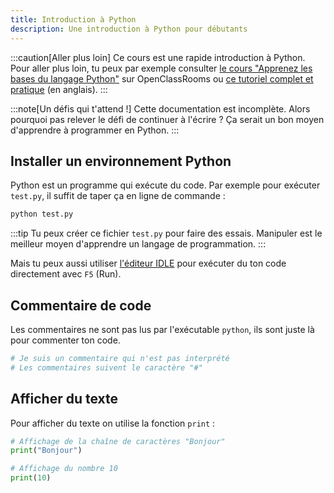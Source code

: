 ```yaml
---
title: Introduction à Python
description: Une introduction à Python pour débutants
---
```


:::caution[Aller plus loin]
Ce cours est une rapide introduction à Python. Pour aller plus loin, tu peux par exemple consulter [le cours "Apprenez les bases du langage Python"](https://openclassrooms.com/fr/courses/7168871-apprenez-les-bases-du-langage-python) sur OpenClassRooms ou [ce tutoriel complet et pratique](https://www.w3schools.com/python/default.asp) (en anglais).
:::

:::note[Un défis qui t'attend !]
Cette documentation est incomplète. Alors pourquoi pas relever le défi de continuer à l'écrire ? Ça serait un bon moyen d'apprendre à programmer en Python.
:::

## Installer un environnement Python

Python est un programme qui exécute du code. Par exemple pour exécuter `test.py`, il suffit de taper ça en ligne de commande :

```sh
python test.py
```

:::tip
Tu peux créer ce fichier `test.py` pour faire des essais. Manipuler est le meilleur moyen d'apprendre un langage de programmation.
:::

Mais tu peux aussi utiliser [l'éditeur IDLE](https://docs.python.org/fr/3.13/library/idle.html) pour exécuter du ton code directement avec `F5` (Run).

## Commentaire de code

Les commentaires ne sont pas lus par l'exécutable `python`, ils sont juste là pour commenter ton code.

```python
# Je suis un commentaire qui n'est pas interprété
# Les commentaires suivent le caractère "#"
```

## Afficher du texte

Pour afficher du texte on utilise la fonction `print` :

```python
# Affichage de la chaîne de caractères "Bonjour"
print("Bonjour")

# Affichage du nombre 10
print(10)
```